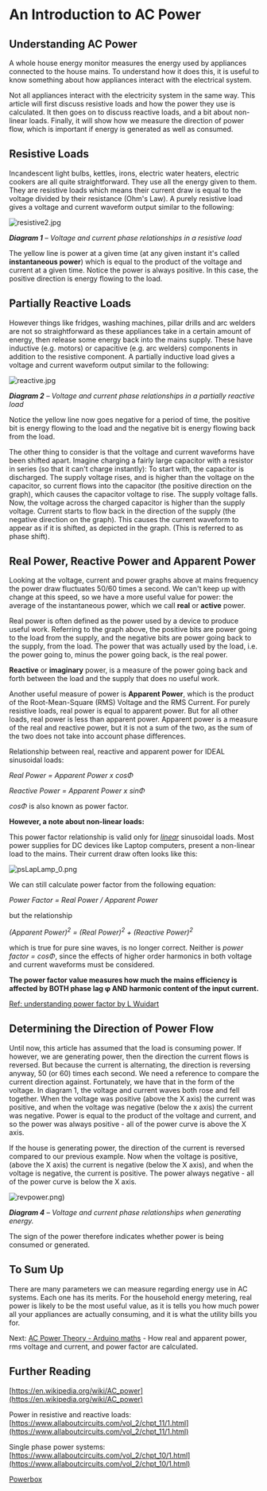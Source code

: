 # An Introduction to AC Power

## Understanding AC Power

A whole house energy monitor measures the energy used by appliances connected to the house mains. To understand how it does this, it is useful to know something about how appliances interact with the electrical system.

Not all appliances interact with the electricity system in the same way. This article will first discuss resistive loads and how the power they use is calculated. It then goes on to discuss reactive loads, and a bit about non-linear loads. Finally, it will show how we measure the direction of power flow, which is important if energy is  generated as well as consumed.

## Resistive Loads

Incandescent light bulbs, kettles, irons, electric water heaters, electric cookers are all quite straightforward. They use all the energy given to them. They are resistive loads which means their current draw is equal to the voltage divided by their resistance (Ohm's Law). A purely resistive load gives a voltage and current waveform output similar to the following:

![resistive2.jpg](files/resistive2.jpg)

**_Diagram 1_** _– Voltage and current phase relationships in a resistive load_

The yellow line is power at a given time (at any given instant it's called **instantaneous power**) which is equal to the product of the voltage and current at a given time. Notice the power is always positive. In this case, the positive direction is energy flowing to the load.

## Partially Reactive Loads

However things like fridges, washing machines, pillar drills and arc welders are not so straightforward as these appliances take in a certain amount of energy, then release some energy back into the mains supply. These have inductive (e.g. motors) or capacitive (e.g. arc welders) components in addition to the resistive component. A partially inductive load gives a voltage and current waveform output similar to the following:

![reactive.jpg](files/reactive.jpg)

**_Diagram 2_** _– Voltage and current phase relationships in a partially reactive load_

Notice the yellow line now goes negative for a period of time, the positive bit is energy flowing to the load and the negative bit is energy flowing back from the load.

The other thing to consider is that the voltage and current waveforms have been shifted apart. Imagine charging a fairly large capacitor with a resistor in series (so that it can't charge instantly): To start with, the capacitor is discharged. The supply voltage rises, and is higher than the voltage on the capacitor, so current flows into the capacitor (the positive direction on the graph), which causes the capacitor voltage to rise. The supply voltage falls. Now, the voltage across the charged capacitor is higher than the supply voltage. Current starts to flow back in the direction of the supply (the negative direction on the graph). This causes the current waveform to appear as if it is shifted, as depicted in the graph. (This is referred to as phase shift).

## Real Power, Reactive Power and Apparent Power

Looking at the voltage, current and power graphs above at mains frequency the power draw fluctuates 50/60 times a second. We can't keep up with change at this speed, so we have a more useful value for power: the average of the instantaneous power, which we call **real** or **active** power.

Real power is often defined as the power used by a device to produce useful work. Referring to the graph above, the positive bits are power going to the load from the supply, and the negative bits are power going back to the supply, from the load. The power that was actually used by the load, i.e. the power going to, minus the power going back, is the real power.

**Reactive** or **imaginary** power, is a measure of the power going back and forth between the load and the supply that does no useful work.

Another useful measure of power is **Apparent Power**, which is the product of the Root-Mean-Square (RMS) Voltage and the RMS Current. For purely resistive loads, real power is equal to apparent power. But for all other loads, real power is less than apparent power. Apparent power is a measure of the real and reactive power, but it is not a sum of the two, as the sum of the two does not take into account phase differences.

Relationship between real, reactive and apparent power for IDEAL sinusoidal loads:

_Real Power = Apparent Power x cosΦ_

_Reactive Power = Apparent Power x sinΦ_

_cosΦ_ is also known as power factor.

**However, a note about non-linear loads:**

This power factor relationship is valid only for <u>_linear_</u> sinusoidal loads. Most power supplies for DC devices like Laptop computers, present a non-linear load to the mains. Their current draw often looks like this:

![psLapLamp_0.png](files/psLapLamp_0.png)

We can still calculate power factor from the following equation:

_Power Factor = Real Power / Apparent Power_

but the relationship

_(Apparent Power)<sup>2</sup> = (Real Power)<sup>2</sup> + (Reactive Power)<sup>2</sup>_

which is true for pure sine waves, is no longer correct. Neither is _power factor = cosΦ_, since the effects of higher order harmonics in both voltage and current waveforms must be considered.

**The power factor value measures how much the mains efficiency is affected by BOTH phase lag φ AND harmonic content of the input current.**

[Ref: understanding power factor by L Wuidart](files/Wuidart.pdf)

## Determining the Direction of Power Flow

Until now, this article has assumed that the load is consuming power. If however, we are generating power, then the direction the current flows is reversed. But because the current is alternating, the direction is reversing anyway, 50 (or 60) times each second. We need a reference to compare the current direction against. Fortunately, we have that in the form of the voltage. In diagram 1, the voltage and current waves both rose and fell together. When the voltage was positive (above the X axis) the current was positive, and when the voltage was negative (below the x axis) the current was negative. Power is equal to the product of the voltage and current, and so the power was always positive - all of the power curve is above the X axis.

If the house is generating power, the direction of the current is reversed compared to our previous example. Now when the voltage is positive, (above the X axis) the current is negative (below the X axis), and when the voltage is negative, the current is positive. The power always negative - all of the power curve is below the X axis.

![revpower.png)](files/revpower.png)

**_Diagram 4_** _– Voltage and current phase relationships when generating energy._

The sign of the power therefore indicates whether power is being consumed or generated.

## To Sum Up

There are many parameters we can measure regarding energy use in AC systems. Each one has its merits. For the household energy metering, real power is likely to be the most useful value, as it is tells you how much power all your appliances are actually consuming, and it is what the utility bills you for.

Next: [AC Power Theory - Arduino maths](arduino-maths) - How real and apparent power, rms voltage and current, and power factor are calculated.

## Further Reading

[https://en.wikipedia.org/wiki/AC_power](https://en.wikipedia.org/wiki/AC_power)

Power in resistive and reactive loads: [https://www.allaboutcircuits.com/vol_2/chpt_11/1.html](https://www.allaboutcircuits.com/vol_2/chpt_11/1.html)

Single phase power systems: [https://www.allaboutcircuits.com/vol_2/chpt_10/1.html](https://www.allaboutcircuits.com/vol_2/chpt_10/1.html)

[Powerbox](https://instruct1.cit.cornell.edu/courses/ee476/FinalProjects/s2008/cj72_xg37/cj72_xg37/index.html)
